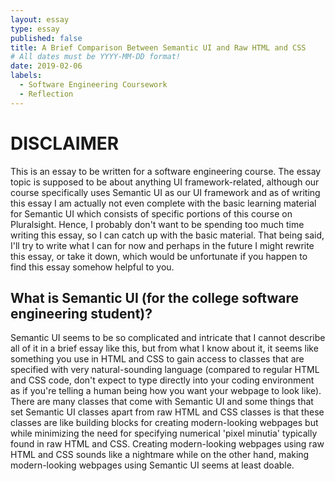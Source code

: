 ```yaml
---
layout: essay
type: essay
published: false
title: A Brief Comparison Between Semantic UI and Raw HTML and CSS
# All dates must be YYYY-MM-DD format!
date: 2019-02-06
labels:
  - Software Engineering Coursework
  - Reflection
---
```


# DISCLAIMER
This is an essay to be written for a software engineering course.  The essay topic is supposed to be about anything UI framework-related, although our course specifically uses Semantic UI as our UI framework and as of writing this essay I am actually not even complete with the basic learning material for Semantic UI which consists of specific portions of this course on Pluralsight.  Hence, I probably don't want to be spending too much time writing this essay, so I can catch up with the basic material.  That being said, I'll try to write what I can for now and perhaps in the future I might rewrite this essay, or take it down, which would be unfortunate if you happen to find this essay somehow helpful to you.

## What is Semantic UI (for the college software engineering student)?
Semantic UI seems to be so complicated and intricate that I cannot describe all of it in a brief essay like this, but from what I know about it, it seems like something you use in HTML and CSS to gain access to classes that are specified with very natural-sounding language (compared to regular HTML and CSS code, don't expect to type directly into your coding environment as if you're telling a human being how you want your webpage to look like).  There are many classes that come with Semantic UI and some things that set Semantic UI classes apart from raw HTML and CSS classes is that these classes are like building blocks for creating modern-looking webpages but while minimizing the need for specifying numerical 'pixel minutia' typically found in raw HTML and CSS.  Creating modern-looking webpages using raw HTML and CSS sounds like a nightmare while on the other hand, making modern-looking webpages using Semantic UI seems at least doable.


